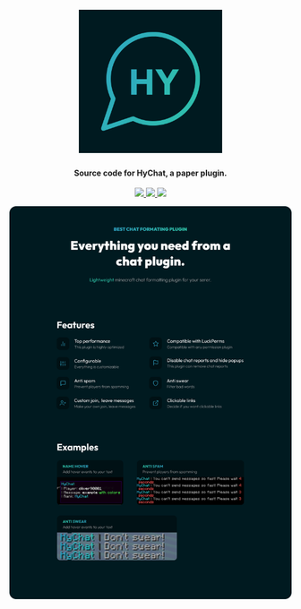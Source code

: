 <h1 align="center">
  <br>
  <img src="https://github.com/xHyroM/HyChat/blob/main/images/logo.png?raw=true" alt="HyChat logo" width="256">
  <br>
</h1>

<h4 align="center">Source code for HyChat, a paper plugin.</h4>

<p align="center">
    <a href="https://bstats.org/plugin/bukkit/HyChat" alt="bstats servers">
        <img src="https://img.shields.io/bstats/servers/17003?color=2fbfc4&style=for-the-badge" />
    </a>
    <a href="https://bstats.org/plugin/bukkit/EcoPets" alt="bstats players">
        <img src="https://img.shields.io/bstats/players/17003?color=2fbfc4&style=for-the-badge" />
    </a>
    <a href="https://discord.gg/kFPKmEKeMS/" alt="Discord">
        <img src="https://img.shields.io/discord/1046534628577640528?label=discord&style=for-the-badge&color=2fbfc4"/>
    </a>
</p>

<div align="center">

  [![Docs](https://github.com/xHyroM/HyChat/blob/main/images/graphic.png?raw=true)](https://discord.gg/kFPKmEKeMS/)

</div>
